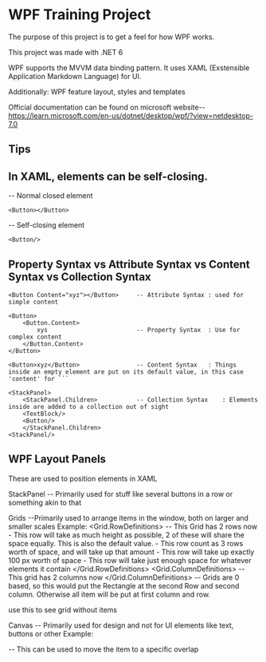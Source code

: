 # WPF Training Project
The purpose of this project is to get a feel for how WPF works.

This project was made with .NET 6

WPF supports the MVVM data binding pattern.
It uses XAML (Exstensible Application Markdown Language) for UI.

Additionally: WPF feature layout, styles and templates

Official documentation can be found on microsoft website--
https://learn.microsoft.com/en-us/dotnet/desktop/wpf/?view=netdesktop-7.0


## Tips

In XAML, elements can be self-closing.
-------------------------------------
-- Normal closed element
```
<Button></Button>	
```
-- Self-closing element
```
<Button/>	
```

Property Syntax vs Attribute Syntax vs Content Syntax vs Collection Syntax
-----------------------------------
```
<Button Content="xyz"></Button>		-- Attribute Syntax	: used for simple content
```
```
<Button>
	<Button.Content>
		xys							-- Property Syntax	: Use for complex content
	</Button.Content>
</Button>
```

```
<Button>xyz</Button>				-- Content Syntax	: Things inside an empty element are put on its default value, in this case 'content' for ```
```

```
<StackPanel>
	<StackPanel.Children>			-- Collection Syntax	: Elements inside are added to a collection out of sight
	<TextBlock/>
	<Button/>
	</StackPanel.Children>
<StackPanel/>
```

WPF Layout Panels
-----------------
These are used to position elements in XAML

StackPanel	-- Primarily used for stuff like several buttons in a row or something akin to that

Grids		--Primarily used to arrange items in the window, both on larger and smaller scales
Example:
<Grid>
	<Grid.RowDefinitions>		-- This Grid has 2 rows now
		<RowDefinition Height="*"/>		- This row will take as much height as possible, 2 of these will share the space equally. This is also the default value.
		<RowDefinition Height="3*"/>		- This row count as 3 rows worth of space, and will take up that amount
		<RowDefinition Height="100"/>	- This row will take up exactly 100 px worth of space
		<RowDefinition Height="Auto"/>	- This row will take just enough space for whatever elements it contain
	</Grid.RowDefinitions>
	<Grid.ColumnDefinitions>	-- This grid has 2 columns now
		<ColumnDefinition/>
		<ColumnDefinition/>
	</Grid.ColumnDefinitions>
	<Rectangle Fill="LightBlue"
	Grid.Column="1" Grid.Row="1"/>	-- Grids are 0 based, so this would put the Rectangle at the second Row and second column. Otherwise all item will be put at first column and row.
</Grid>

<Grid ShowGridLines="True"></Grid> use this to see grid without items

Canvas		-- Primarily used for design and not for UI elements like text, buttons or other
Example:

<Canvas>
	<Rectangle Fill="LightBlue"		-- Items added later will be shown on top. XAML is read read top to bottom and will overlap acordingly
	Height="50" Width="50"
	Canvas.Left="50"		-- Pushed 50 px from the left
	Canvas.Top="100"		-- Pushed 100px from the top
	Panel.ZIndex="1"/>		-- This can be used to move the item to a specific overlap		
</Canvas>

